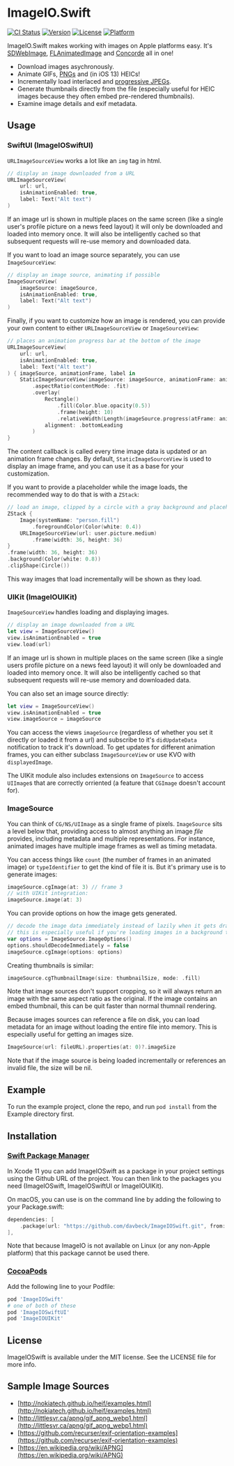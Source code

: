 # ImageIO.Swift

[![CI Status](http://img.shields.io/travis/davbeck/ImageIOSwift.svg?style=flat)](https://travis-ci.org/davbeck/ImageIOSwift)
[![Version](https://img.shields.io/cocoapods/v/ImageIOSwift.svg?style=flat)](http://cocoapods.org/pods/ImageIOSwift)
[![License](https://img.shields.io/cocoapods/l/ImageIOSwift.svg?style=flat)](http://cocoapods.org/pods/ImageIOSwift)
[![Platform](https://img.shields.io/cocoapods/p/ImageIOSwift.svg?style=flat)](http://cocoapods.org/pods/ImageIOSwift)

ImageIO.Swift makes working with images on Apple platforms easy. It's [SDWebImage](https://github.com/SDWebImage/SDWebImage), [FLAnimatedImage](https://github.com/Flipboard/FLAnimatedImage) and [Concorde](https://github.com/contentful-labs/Concorde) all in one!

- Download images asychronously.
- Animate GIFs, [PNGs](https://en.wikipedia.org/wiki/APNG) and (in iOS 13) HEICs!
- Incrementally load interlaced and [progressive JPEGs](https://www.liquidweb.com/kb/what-is-a-progressive-jpeg/).
- Generate thumbnails directly from the file (especially useful for HEIC images because they often embed pre-rendered thumbnails).
- Examine image details and exif metadata.

## Usage

### SwiftUI (ImageIOSwiftUI)

`URLImageSourceView` works a lot like an `img` tag in html.

```swift
// display an image downloaded from a URL
URLImageSourceView(
	url: url, 
	isAnimationEnabled: true,
	label: Text("Alt text")
)
```

If an image url is shown in multiple places on the same screen (like a single user's profile picture on a news feed layout) it will only be downloaded and loaded into memory once. It will also be intelligently cached so that subsequent requests will re-use memory and downloaded data.

If you want to load an image source separately, you can use `ImageSourceView`:

```swift
// display an image source, animating if possible
ImageSourceView(
	imageSource: imageSource,
	isAnimationEnabled: true,
	label: Text("Alt text")
)
```

Finally, if you want to customize how an image is rendered, you can provide your own content to either `URLImageSourceView` or `ImageSourceView`:

```swift
// places an animation progress bar at the bottom of the image
URLImageSourceView(
	url: url,
	isAnimationEnabled: true,
	label: Text("Alt text")
) { imageSource, animationFrame, label in
	StaticImageSourceView(imageSource: imageSource, animationFrame: animationFrame, label: label)
		.aspectRatio(contentMode: .fit)
		.overlay(
			Rectangle()
				.fill(Color.blue.opacity(0.5))
				.frame(height: 10)
				.relativeWidth(Length(imageSource.progress(atFrame: animationFrame))),
			alignment: .bottomLeading
		)
}
```

The content callback is called every time image data is updated or an animation frame changes. By default, `StaticImageSourceView` is used to display an image frame, and you can use it as a base for your customization.

If you want to provide a placeholder while the image loads, the recommended way to do that is with a `ZStack`:

```swift
// load an image, clipped by a circle with a gray background and placeholder image
ZStack {
	Image(systemName: "person.fill")
		.foregroundColor(Color(white: 0.4))
	URLImageSourceView(url: user.picture.medium)
		.frame(width: 36, height: 36)
}
.frame(width: 36, height: 36)
.background(Color(white: 0.8))
.clipShape(Circle())
```

This way images that load incrementally will be shown as they load.

### UIKit (ImageIOUIKit)

`ImageSourceView` handles loading and displaying images.

```swift
// display an image downloaded from a URL
let view = ImageSourceView()
view.isAnimationEnabled = true
view.load(url)
```

If an image url is shown in multiple places on the same screen (like a single users profile picture on a news feed layout) it will only be downloaded and loaded into memory once. It will also be intelligently cached so that subsequent requests will re-use memory and downloaded data.

You can also set an image source directly:

```swift
let view = ImageSourceView()
view.isAnimationEnabled = true
view.imageSource = imageSource
```

You can access the views `imageSource` (regardless of whether you set it directly or loaded it from a url) and subscribe to it's `didUpdateData` notification to track it's download. To get updates for different animation frames, you can either subclass `ImageSourceView` or use KVO with `displayedImage`.

The UIKit module also includes extensions on `ImageSource` to access `UIImage`s that are correctly orriented (a feature that `CGImage` doesn't account for).

### ImageSource

You can think of `CG/NS/UIImage` as a single frame of pixels. `ImageSource` sits a level below that, providing access to almost anything an image *file* provides, including metadata and multiple representations. For instance, animated images have multiple image frames as well as timing metadata.

You can access things like `count` (the number of frames in an animated image) or `typeIdentifier` to get the kind of file it is. But it's primary use is to generate images:

```swift
imageSource.cgImage(at: 3) // frame 3
// with UIKit integration:
imageSource.image(at: 3)
```

You can provide options on how the image gets generated.

```swift
// decode the image data immediately instead of lazily when it gets drawn for the first time
// this is especially useful if you're loading images in a background thread before passing them to the main thread
var options = ImageSource.ImageOptions()
options.shouldDecodeImmediately = false
imageSource.cgImage(options: options)
```

Creating thumbnails is similar:

```swift
imageSource.cgThumbnailImage(size: thumbnailSize, mode: .fill)
```

Note that image sources don't support cropping, so it will always return an image with the same aspect ratio as the original. If the image contains an embed thumbnail, this can be quit faster than normal thumnail rendering.

Because images sources can reference a file on disk, you can load metadata for an image without loading the entire file into memory. This is especially useful for getting an images size.

```swift
ImageSource(url: fileURL).properties(at: 0)?.imageSize
```

Note that if the image source is being loaded incrementally or references an invalid file, the size will be nil.

## Example

To run the example project, clone the repo, and run `pod install` from the Example directory first.

## Installation

### [Swift Package Manager](https://swift.org/package-manager/)

In Xcode 11 you can add ImageIOSwift as a package in your project settings using the Github URL of the project. You can then link to the packages you need (ImageIOSwift, ImageIOSwiftUI or ImageIOUIKit).

On macOS, you can use is on the command line by adding the following to your Package.swift:

```swift
dependencies: [
	.package(url: "https://github.com/davbeck/ImageIOSwift.git", from: "0.5.0"),
],
```

Note that because ImageIO is not available on Linux (or any non-Apple platform) that this package cannot be used there.

### [CocoaPods](http://cocoapods.org)

Add the following line to your Podfile:

```ruby
pod 'ImageIOSwift'
# one of both of these
pod 'ImageIOSwiftUI'
pod 'ImageIOUIKit'
```

## License

ImageIOSwift is available under the MIT license. See the LICENSE file for more info.

## Sample Image Sources

- [http://nokiatech.github.io/heif/examples.html](http://nokiatech.github.io/heif/examples.html)
- [http://littlesvr.ca/apng/gif_apng_webp1.html](http://littlesvr.ca/apng/gif_apng_webp1.html)
- [https://github.com/recurser/exif-orientation-examples](https://github.com/recurser/exif-orientation-examples)
- [https://en.wikipedia.org/wiki/APNG](https://en.wikipedia.org/wiki/APNG)